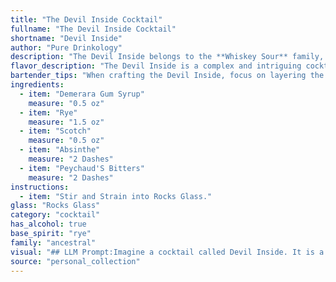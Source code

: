 ```yaml
---
title: "The Devil Inside Cocktail"
fullname: "The Devil Inside Cocktail"
shortname: "Devil Inside"
author: "Pure Drinkology"
description: "The Devil Inside belongs to the **Whiskey Sour** family, a classic cocktail style that blends whiskey with citrus and sweetener.  This particular iteration, with its rye and scotch base, hints at a **New York** origin, likely born in the early 20th century. "
flavor_description: "The Devil Inside is a complex and intriguing cocktail with a smoky, spicy character. The Demerara Gum Syrup lends a touch of sweetness, while the Rye and Scotch provide a robust base with notes of caramel and oak. Absinthe adds a herbal, almost medicinal quality, and Peychaud's Bitters contribute a hint of bitter orange and clove. Overall, it's a bold and balanced drink with a lingering warmth. "
bartender_tips: "When crafting the Devil Inside, focus on layering the flavors. Start with a well-chilled coupe glass.  Use a bar spoon to carefully layer the Demerara syrup, followed by rye, Scotch, and a final splash of Absinthe. Finish with a dash of Peychaud's Bitters for a complex, aromatic finish.  Remember, a light hand with the Absinthe is key. "
ingredients:
  - item: "Demerara Gum Syrup"
    measure: "0.5 oz"
  - item: "Rye"
    measure: "1.5 oz"
  - item: "Scotch"
    measure: "0.5 oz"
  - item: "Absinthe"
    measure: "2 Dashes"
  - item: "Peychaud'S Bitters"
    measure: "2 Dashes"
instructions:
  - item: "Stir and Strain into Rocks Glass."
glass: "Rocks Glass"
category: "cocktail"
has_alcohol: true
base_spirit: "rye"
family: "ancestral"
visual: "## LLM Prompt:Imagine a cocktail called Devil Inside. It is a complex blend of **Demerara Gum Syrup, Rye, Scotch, Absinthe, and Peychaud's Bitters.** **Describe its appearance in detail, focusing on:*** **Color:** Is it deep and dark, or lighter and amber?  Does it have any hints of green from the absinthe?* **Texture:** Is it smooth and silky, or does it have a subtle oily sheen from the absinthe? * **Glassware:**  What type of glass does it best suit? A rocks glass? A coupe? * **Garnish:** What kind of garnish would complement the flavors and add visual appeal?  Think about traditional cocktail garnishes or something more unique.**Consider the overall mood the cocktail evokes.  Is it sophisticated and elegant, or dark and mysterious?  Let the description reflect the Devil Inside theme.** "
source: "personal_collection"
---
```


